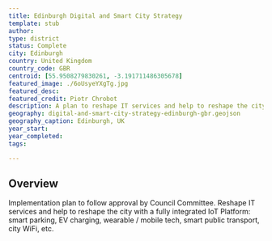 ```yaml
---
title: Edinburgh Digital and Smart City Strategy
template: stub
author: 
type: district
status: Complete
city: Edinburgh
country: United Kingdom
country_code: GBR
centroid: [55.9508279830261, -3.191711486305678]
featured_image: ./6oUsyeYXgTg.jpg
featured_desc: 
featured_credit: Piotr Chrobot
description: A plan to reshape IT services and help to reshape the city with a fully integrated IoT Platform.
geography: digital-and-smart-city-strategy-edinburgh-gbr.geojson
geography_caption: Edinburgh, UK
year_start:
year_completed:
tags:

---
```


## Overview
Implementation plan to follow approval by Council Committee. Reshape IT services and help to reshape the city with a fully integrated IoT Platform: smart parking, EV charging, wearable / mobile tech, smart public transport, city WiFi, etc.

